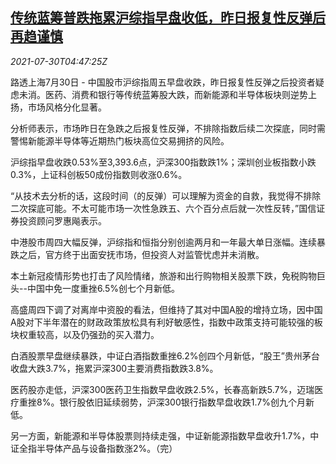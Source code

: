 <!--1627621262000-->
[传统蓝筹普跌拖累沪综指早盘收低，昨日报复性反弹后再趋谨慎](https://cn.reuters.com/article/china-stocks-morning-0730-idCNKBS2F00FJ)
------

<div><i>2021-07-30T04:47:25Z</i></div><p>路透上海7月30日 - 中国股市沪综指周五早盘收跌，昨日报复性反弹之后投资者疑虑未消。医药、消费和银行等传统蓝筹股大跌，而新能源和半导体板块则逆势上扬，市场风格分化显著。</p><p>分析师表示，市场昨日在急跌之后报复性反弹，不排除指数后续二次探底，同时需警惕新能源半导体等近期热门板块高位交易拥挤的风险。</p><p>沪综指早盘收跌0.53%至3,393.6点，沪深300指数跌1%；深圳创业板指数小跌0.3%，上证科创板50成份指数则收涨0.6%。</p><p>“从技术去分析的话，这段时间（的反弹）可以理解为资金的自救，我觉得不排除二次探底可能。不太可能市场一次性急跌五、六个百分点后就一次性反转，”国信证券投资顾问罗惠飚表示。</p><p>中港股市周四大幅反弹，沪综指和恒指分别创逾两月和一年最大单日涨幅。连续暴跌之后，官方终于出面安抚市场，但投资人对监管忧虑并未消散。</p><p>本土新冠疫情形势也打击了风险情绪，旅游和出行购物相关股票下跌，免税购物巨头--中国中免一度重挫6.5%创七个月新低。</p><p>高盛周四下调了对离岸中资股的看法，但维持了其对中国A股的增持立场，因中国A股对下半年潜在的财政政策放松具有利好敏感性，指数中政策支持可能较强的板块权重较高，以及仍强劲的买入潜力。</p><p>白酒股票早盘继续暴跌，中证白酒指数重挫6.2%创四个月新低，“股王”贵州茅台收盘大跌3.7%，拖累沪深300主要消费指数跌3.8%。</p><p>医药股亦走低，沪深300医药卫生指数早盘收跌2.5%，长春高新跌5.7%，迈瑞医疗重挫8%。银行股依旧延续弱势，沪深300银行指数早盘收跌1.7%创九个月新低。</p><p>另一方面，新能源和半导体股票则持续走强，中证新能源指数早盘收升1.7%，中证全指半导体产品与设备指数涨2%。（完）</p>
